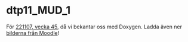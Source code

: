 # dtp11_MUD_1

För [221107, vecka 45](http://moodle.molk.se/mod/page/view.php?id=3742), då vi bekantar oss med Doxygen. Ladda även ner [bilderna från Moodle](http://moodle.molk.se/pluginfile.php/7741/mod_page/content/3/DTP-MUD-images.zip)!
